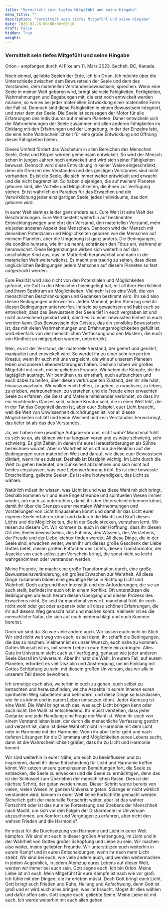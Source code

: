 ```yaml
---
title: "Vermittelt sein tiefes Mitgefühl und seine Hingabe"
menu_title: ""
description: "Vermittelt sein tiefes Mitgefühl und seine Hingabe"
date: 2023-01-28 06:00:00+00:10
draft: False
hidden: True
weight:
---
```

### Vermittelt sein tiefes Mitgefühl und seine Hingabe

Orion - empfangen durch Al Fike am 11. März 2023, Sechelt, BC, Kanada.

Noch einmal, geliebte Seelen der Erde, ich bin Orion. Ich möchte über die Unterschiede zwischen dem Bewusstsein der Seele und dem des Verstandes, dem materiellen Verstandesbewusstsein, sprechen. Wenn eine Seele in meiner Welt geboren wird, bringt sie viele Fähigkeiten, Fertigkeiten, Wahrnehmungen und Begabungen mit, die erst noch entwickelt werden müssen, so wie es bei jeder materiellen Entwicklung einer materiellen Form der Fall ist. Dennoch sind diese Fähigkeiten in einem Bewusstsein integriert, und zwar dem der Seele. Die Seele ist sozusagen der Motor für alle Erfahrungen des Individuums auf meinem Planeten. Daher entwickeln sich die Wahrnehmungen der Seele zusammen mit allen anderen Fähigkeiten im Einklang mit den Erfahrungen und der Umgebung, in der der Einzelne lebt, die eine hohe Wahrscheinlichkeit für eine große Entwicklung und Öffnung dieser Fähigkeiten bieten.

Dieses Umfeld fördert das Wachstum in allen Bereichen des Menschen. Seele, Geist und Körper werden gemeinsam entwickelt. So wird der Mensch schon in jungen Jahren hoch entwickelt und wird sich seiner Fähigkeiten bewusst. Dennoch wird diese Entwicklung in keiner Weise eingeschränkt, denn die Grenzen des Verstandes und des geistigen Verstandes sind nicht vorhanden. Es ist die Seele, die sich immer weiter entwickelt und erwacht und die nicht begrenzt ist. So haben diejenigen, die auf meinem Planeten geboren sind, alle Vorteile und Möglichkeiten, die ihnen zur Verfügung stehen. Er ist wahrlich ein Paradies für das Erwachen und die Verwirklichung jeder einzigartigen Seele, jedes Individuums, das dort geboren wird.

In eurer Welt sieht es leider ganz anders aus. Eure Welt ist eine Welt der Beschränkungen. Eure Welt besteht weiterhin auf bestimmten Entwicklungswegen und ehrt den Verstand, den materiellen Verstand, mehr als jeden anderen Aspekt des Menschen. Dennoch wird der Mensch mit denselben Potenzialen und Möglichkeiten geboren wie die Menschen auf meinem Planeten, aber die Umgebung ist ganz anders. Die Bedingungen, die conditio humana, wie ihr sie nennt, schränken den Fötus ein, während er heranwächst. Diese Begrenzungen wirken sich weiterhin auf das unschuldige Kind aus, das im Mutterleib heranwächst und dann in der materiellen Welt weiterwächst. Es macht uns traurig zu sehen, dass diese unglücklichen Bedingungen jedem Menschen auf diesem Planeten so fest aufgedrückt werden.

Eure Realität wird also nicht von den Potenzialen und Möglichkeiten geformt, die Gott in den Menschen hineingelegt hat, mit all ihrer Herrlichkeit und ihrem Spektrum an Möglichkeiten. Vielmehr ist es eine Welt, die von menschlichen Beschränkungen und Gedanken bestimmt wird. Ihr seid also diesen Bedingungen unterworfen. Jeden Moment, jeden Atemzug seid ihr diesen Bedingungen unterworfen. Ihr seid so gewachsen und habt euch so entwickelt, dass das Bewusstsein der Seele tief in euch vergraben ist und nicht ausreichend genährt wird, damit es zu einer bewussten Einheit in euch werden kann. Das Bewusstsein des Geistes, das ein sensibles Bewusstsein ist, das mit vielen Wahrnehmungen und Erfahrungsmöglichkeiten gefüllt ist, wird ebenfalls von der menschlichen Verfassung und den Mustern, die euch von Kindheit an mitgegeben wurden, unterdrückt.

Nein, es ist der Verstand, der materielle Verstand, der geehrt und genährt, manipuliert und entwickelt wird. So werdet ihr zu einer sehr verzerrten Kreatur, wenn ihr euch mit uns vergleicht, die wir auf unserem Planeten leben und unsere Lebenserfahrungen haben. Deshalb haben wir großes Mitgefühl mit euch, meine geliebten Freunde. Wir sehen die Kämpfe, die ihr tagtäglich austragt. Wir bemühen uns ernsthaft, euch aufzurichten und euch dabei zu helfen, über diesen verkrüppelten Zustand, den ihr alle habt, hinauszuwachsen. Wir wollen euch helfen, zu gehen, zu wachsen, zu leben, zu erleben, wahrzunehmen, zu verstehen und die Freude einer erwachten Seele zu erfahren, die Geist und Materie miteinander verbindet, so dass ihr ein leuchtendes Ganzes seid, schöne Kreatur seid, die in einer Welt lebt, die in der Tat das Gegenteil davon ist, aber euer Beispiel, euer Licht braucht, weil die Welt von Unwissenheit durchdrungen ist, vor all diesen Möglichkeiten schläft und keine Weisheit und kein Verständnis hervorbringt, das tiefer ist als das des Verstandes.

Ja, wir haben eine gewaltige Aufgabe vor uns, nicht wahr? Manchmal fühlt es sich so an, als kämen wir nur langsam voran und es wäre schwierig, sehr schwierig. Es gibt Zeiten, in denen ihr eure Herausforderungen als Sühne bezeichnen würdet. Aber in Wahrheit ist es oft nur die Reaktion auf die Bedingungen eurer materiellen Welt und darauf, wie diese euer Bewusstsein diktiert, wenn ihr es zulasst. Deshalb ist Disziplin wichtig. Im Licht durch die Welt zu gehen bedeutet, die Dunkelheit abzulehnen und sich nicht auf beides einzulassen, was eure Lebenserfahrung trübt. Es ist eine bewusste Entscheidung, geliebte Seelen. Es ist eine Notwendigkeit, das Licht zu wählen.

Natürlich müsst ihr wissen, was Licht ist und was diese Wahl mit sich bringt. Deshalb kommen wir und eure Engelsfreunde und spirituellen Wesen immer wieder, um euch zu unterrichten, damit ihr den Unterschied erkennen könnt, damit ihr über die Grenzen eurer mentalen Wahrnehmungen und Vorstellungen von Licht hinaussehen könnt und damit ihr das Licht eurer eigenen Seele erfahren könnt und dadurch die Macht und Kraft dieses Lichts und die Möglichkeiten, die in der Seele stecken, verstehen lernt. Wir reisen zu diesem Ort. Wir kommen zu euch in der Hoffnung, dass ihr diesen Ort des Seelenbewusstseins, des Fühlens, des Wissens, des Verstehens, der Freude und der Liebe leichter finden werdet. All diese Dinge, die in der Seele sind, erwachen weiter, wenn ihr um dieses große Geschenk der Liebe Gottes betet, diesen großen Entfacher des Lichts, diesen Transformator, der Aspekte von euch selbst zum Vorschein bringt, die sonst nicht so leicht wahrgenommen oder verstanden werden.

Meine Freunde, ihr macht eine große Transformation durch, eine große Bewusstseinsveränderung, ein großes Erwachen zur Wahrheit. All diese Dinge zusammen bilden eine gewaltige Reise in Richtung Licht und Wahrheit. Doch aufgrund ihrer Intensität und der Anforderungen, die sie an euch stellt, befindet ihr euch oft in einem Konflikt. Oft unterstützen die Bedingungen um euch herum diesen Übergang und diesen Prozess des Erwachens nicht. So seid ihr manchmal verwirrt, manchmal fühlt ihr euch nicht wohl oder gut oder expansiv oder all diese schönen Erfahrungen, die ihr auf diesem Weg gemacht habt und machen könnt. Vielmehr ist es die menschliche Natur, die sich auf euch niederschlägt und euch Kummer bereitet.

Doch wir sind da. So wie viele andere auch. Wir lassen euch nicht im Stich. Wir sind nicht weit weg von euch, es sei denn, ihr schafft die Bedingungen, die das so machen. Vielmehr ist es unser Wunsch, euch nahe zu kommen. Gottes Wunsch ist es, mit seiner Liebe in eure Seele einzudringen. Alles Gute im Universum steht euch zur Verfügung, genauso wie jeder anderen Seele überall im Universum. Aber ihr habt die Wahl. In eurem Fall, auf eurem Planeten, erfordert es viel Disziplin und Anstrengung, um im Einklang mit Gottes Schöpfung zu sein, mit diesem großen Universum, das wir alle in unserem Teil davon bewohnen.

Ich ermutige euch also, weiterhin in euch zu gehen, euch selbst zu betrachten und herauszufinden, welche Aspekte in eurem Inneren euren spirituellen Weg sabotieren und behindern, und diese Dinge so loszulassen, wie ihr es könnt und in eurem Leben umsetzen könnt. Jeder Atemzug ist eine Wahl. Die Wahl bringt euch das, was euch Licht bringen kann oder auch nicht. Die Wahl ist entscheidend. Ihr müsst verstehen, dass jeder Gedanke und jede Handlung eine Frage der Wahl ist. Wenn ihr euch von einem Verstand leiten lasst, der durch die menschliche Verfassung gestört und verzerrt ist, dann ist diese Wahl oft nicht in Harmonie mit dem Licht oder in Harmonie mit der Harmonie. Wenn ihr aber tiefer geht und nach tieferen Lösungen für die Dilemmata und Möglichkeiten eures Lebens sucht, dann ist die Wahrscheinlichkeit größer, dass ihr zu Licht und Harmonie kommt.

Wir sind weiterhin in eurer Nähe, um euch zu beeinflussen und zu inspirieren, damit ihr diese Entscheidung für Licht und Harmonie treffen könnt. Wir setzen unsere gemeinsamen Bemühungen fort, die Seele zu entdecken, die Seele zu erwecken und die Seele zu ermächtigen, denn das ist der Schlüssel zum Überleben der menschlichen Rasse. Dies ist der nächste Schritt, der getan werden muss. Dieser Schritt wurde bereits von vielen, vielen Wesen im ganzen Universum getan. Solange er nicht wirklich verstanden wird, können in eurer Welt keine Fortschritte gemacht werden. Sicherlich geht der materielle Fortschritt weiter, aber ist das wahrer Fortschritt oder ist das nur eine Fortsetzung des Strebens der Menschheit nach Macht, um sich vor den Folgen der Disharmonie im Universum abzuschirmen, um Komfort und Vergnügen zu erfahren, aber nicht den wahren Frieden und die Harmonie?

Ihr müsst für die Durchsetzung von Harmonie und Licht in eurer Welt kämpfen. Wir sind mit euch in dieser großen Anstrengung, im Licht und in der Wahrheit von Gottes großer Schöpfung und Liebe zu sein. Wir machen also weiter, meine geliebten Freunde. Wir unterstützen euch weiterhin in eurem Kampf und in euren Entscheidungen, wenn ihr nach mehr Licht strebt. Wir sind bei euch, wie viele andere auch, und werden weitermachen. In jedem Augenblick, in jedem Atemzug eures Lebens auf dieser Welt, werden wir immer bei euch sein. Gott segne euch. Ich bin Orion. Meine Liebe ist mit euch. Mein Mitgefühl für eure Kämpfe ist nach wie vor groß. Ich fühle mit den Dingen, die ihr erleben müsst. Doch Gott bringt euch Licht. Gott bringt euch Frieden und Ruhe, Heilung und Aufschwung, denn Gott ist groß und er wird euch alles bringen, was ihr braucht. Möget ihr dies wählen und dafür offen sein. Gott segne euch, geliebte Seele. Meine Liebe ist mit euch. Ich werde weiterhin mit euch allen gehen.
